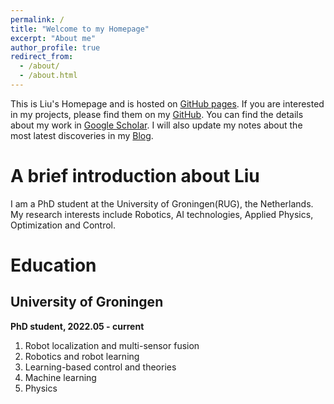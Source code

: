 ```yaml
---
permalink: /
title: "Welcome to my Homepage"
excerpt: "About me"
author_profile: true
redirect_from: 
  - /about/
  - /about.html
---
```


This is Liu's Homepage and is hosted on [GitHub pages](https://pages.github.com). If you are interested in my projects, please find them on my [GitHub](https://github.com/L53317). You can find the details about my work in [Google Scholar](https://scholar.google.com/citations?hl=en&user=btqfRYQAAAAJ). I will also update my notes about the most latest discoveries in my [Blog](https://l53317.github.io/year-archive/).

A brief introduction about Liu
======
I am a PhD student at the University of Groningen(RUG), the Netherlands. My research interests include Robotics, AI technologies, Applied Physics, Optimization and Control.

Education
======

University of Groningen
------
**PhD student, 2022.05  -  current**

1. Robot localization and multi-sensor fusion
2. Robotics and robot learning
3. Learning-based control and theories
4. Machine learning
5. Physics
